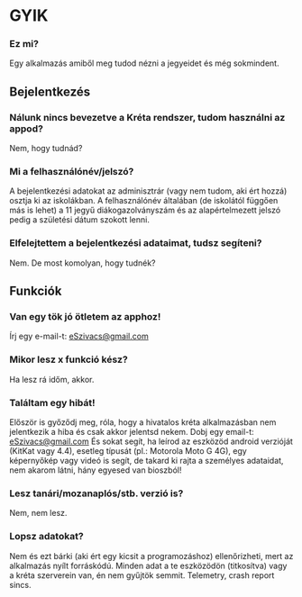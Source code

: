 # GYIK


### Ez mi?
Egy alkalmazás amiből meg tudod nézni a jegyeidet és még sokmindent.

## Bejelentkezés


### Nálunk nincs bevezetve a Kréta rendszer, tudom használni az appod?
Nem, hogy tudnád?

### Mi a felhasználónév/jelszó?
A bejelentkezési adatokat az adminisztrár (vagy nem tudom, aki ért hozzá) osztja ki az iskolákban. A felhasználónév általában (de iskolától függően más is lehet) a 11 jegyű diákogazolványszám és az alapértelmezett jelszó pedig a születési dátum szokott lenni.

### Elfelejtettem a bejelentkezési adataimat, tudsz segíteni?
Nem. De most komolyan, hogy tudnék?

## Funkciók


### Van egy tök jó ötletem az apphoz!
Írj egy e-mail-t: eSzivacs@gmail.com

### Mikor lesz x funkció kész?
Ha lesz rá időm, akkor.

### Találtam egy hibát!
Először is győződj meg, róla, hogy a hivatalos kréta alkalmazásban nem jelentkezik a hiba és csak akkor jelentsd nekem.
Dobj egy email-t: eSzivacs@gmail.com
És sokat segít, ha leírod az eszközöd android verzióját (KitKat vagy 4.4), esetleg típusát (pl.: Motorola Moto G 4G), egy képernyőkép vagy videó is segít, de takard ki rajta a személyes adataidat, nem akarom látni, hány egyesed van bioszból!

### Lesz tanári/mozanaplós/stb. verzió is?
Nem, nem lesz.

### Lopsz adatokat?
Nem és ezt bárki (aki ért egy kicsit a programozáshoz) ellenőrizheti, mert az alkalmazás nyílt forráskódú. Minden adat a te eszközödön (titkosítva) vagy a kréta szerverein van, én nem gyűjtök semmit. Telemetry, crash report sincs.
